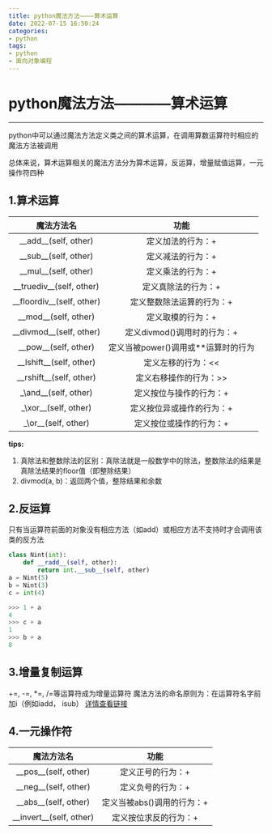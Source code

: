 ```yaml
---
title: python魔法方法————算术运算
date: 2022-07-15 16:50:24
categories: 
- python
tags: 
- python
- 面向对象编程
---
```



# python魔法方法————算术运算
---
<!--more-->
python中可以通过魔法方法定义类之间的算术运算，在调用算数运算符时相应的魔法方法被调用

总体来说，算术运算相关的魔法方法分为算术运算，反运算，增量赋值运算，一元操作符四种

## 1.算术运算
|          魔法方法名           |                功能                 |
| :---------------------------: | :---------------------------------: |
|   \_\_add\_\_(self, other)    |          定义加法的行为：+          |
|   \_\_sub\_\_(self, other)    |          定义减法的行为：+          |
|   \_\_mul\_\_(self, other)    |          定义乘法的行为：+          |
| \_\_truediv\_\_(self, other)  |         定义真除法的行为：+         |
| \_\_floordiv\_\_(self, other) |      定义整数除法运算的行为：+      |
|   \_\_mod\_\_(self, other)    |          定义取模的行为：+          |
|  \_\_divmod\_\_(self, other)  |     定义divmod()调用时的行为：+     |
|   \_\_pow\_\_(self, other)    | 定义当被power()调用或**运算时的行为 |
|  \_\_lshift\_\_(self, other)  |         定义左移的行为：<<          |
|  \_\_rshift\_\_(self, other)  |       定义右移操作的行为：>>        |
|    \_\and\_\_(self, other)    |       定义按位与操作的行为：+       |
|    \_\xor\_\_(self, other)    |      定义按位异或操作的行为：+      |
|    \_\or\_\_(self, other)     |       定义按位或操作的行为：+       |

**tips:** 
1. 真除法和整数除法的区别：真除法就是一般数学中的除法，整数除法的结果是真除法结果的floor值（即整除结果）
2. divmod(a, b)：返回两个值，整除结果和余数


## 2.反运算
只有当运算符前面的对象没有相应方法（如add）或相应方法不支持时才会调用该类的反方法

```python
class Nint(int):
    def __radd__(self, other):
        return int.__sub__(self, other)
a = Nint(5)
b = Nint(3)
c = int(4)

>>> 1 + a 
4
>>> c + a
1
>>> b + a
8

```

## 3.增量复制运算
+=, -=, *=, /=等运算符成为增量运算符
魔法方法的命名原则为：在运算符名字前加i（例如iadd， isub）
[详情查看链接](https://blog.csdn.net/dongdiao5720/article/details/102271527)
## 4.一元操作符
|         魔法方法名          |            功能            |
| :-------------------------: | :------------------------: |
|  \_\_pos\_\_(self, other)   |     定义正号的行为：+      |
|  \_\_neg\_\_(self, other)   |     定义负号的行为：+      |
|   \_\_abs_\_(self, other)   | 定义当被abs()调用的行为：+ |
| \_\_invert\_\_(self, other) |   定义按位求反的行为：+    |

